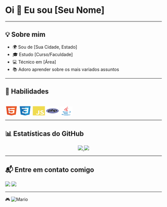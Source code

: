# Oi 👋 Eu sou [Seu Nome]

---

## 💡 Sobre mim
- 🌍 Sou de [Sua Cidade, Estado]  
- 🎓 Estudo [Curso/Faculdade]  
- 💻 Técnico em [Área]  
- 📚 Adoro aprender sobre os mais variados assuntos  

---

## 🚀 Habilidades
<div style="display: inline_block"><br/>
  <img align="center" alt="HTML" height="30" width="40" src="https://raw.githubusercontent.com/devicons/devicon/master/icons/html5/html5-original.svg">
  <img align="center" alt="CSS" height="30" width="40" src="https://raw.githubusercontent.com/devicons/devicon/master/icons/css3/css3-original.svg">
  <img align="center" alt="JS" height="30" width="40" src="https://raw.githubusercontent.com/devicons/devicon/master/icons/javascript/javascript-plain.svg">
  <img align="center" alt="PHP" height="30" width="40" src="https://raw.githubusercontent.com/devicons/devicon/master/icons/php/php-original.svg">
  <img align="center" alt="Java" height="30" width="40" src="https://raw.githubusercontent.com/devicons/devicon/master/icons/java/java-original.svg">
</div>

---

## 📊 Estatísticas do GitHub
<div align="center">
  <a href="https://github.com/seu-usuario">
    <img height="160em" src="https://github-readme-stats.vercel.app/api?username=seu-usuario&show_icons=true&theme=radical&include_all_commits=true&count_private=true"/>
    <img height="160em" src="https://github-readme-stats.vercel.app/api/top-langs/?username=seu-usuario&layout=compact&langs_count=7&theme=radical"/>
  </a>
</div>

---

## 📬 Entre em contato comigo
<div>
  <a href="https://www.linkedin.com/in/seu-linkedin" target="_blank"><img src="https://img.shields.io/badge/-LinkedIn-%230077B5?style=for-the-badge&logo=linkedin&logoColor=white"></a>
  <a href="mailto:seuemail@gmail.com"><img src="https://img.shields.io/badge/-Gmail-%23EA4335?style=for-the-badge&logo=gmail&logoColor=white"></a>
</div>

---

🎮 ![Mario](https://media.giphy.com/media/Sr8xDpMwVKOHUWDVRD/giphy.gif)

